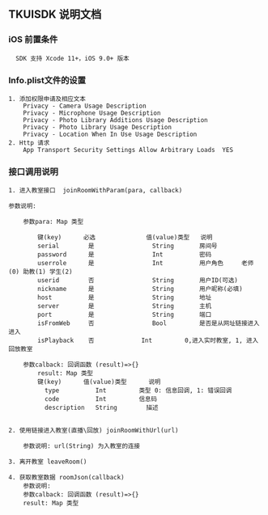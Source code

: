 ## TKUISDK 说明文档


### iOS 前置条件
      SDK 支持 Xcode 11+，iOS 9.0+ 版本
        
### Info.plist文件的设置

	1. 添加权限申请及相应文本
        Privacy - Camera Usage Description 
        Privacy - Microphone Usage Description
        Privacy - Photo Library Additions Usage Description
        Privacy - Photo Library Usage Description
        Privacy - Location When In Use Usage Description
	2. Http 请求 
        App Transport Security Settings Allow Arbitrary Loads  YES
		
### 接口调用说明
    
        
	1. 进入教室接口  joinRoomWithParam(para, callback)

    参数说明: 
	
		参数para: Map 类型
		
            键(key)      必选              值(value)类型   说明
            serial        是                String       房间号
            password      是                Int          密码
            userrole      是                Int          用户角色     老师(0) 助教(1) 学生(2)
            userid        否                String       用户ID(可选)
            nickname      是                String       用户昵称(必填)
            host          是                String       地址
            server        是                String       主机
            port          是                String       端口
            isFromWeb     否                Bool         是否是从网址链接进入进入
            isPlayback    否	            Int  		0,进入实时教室, 1, 进入回放教室
		
		参数calback: 回调函数 (result)=>{}
			result: Map 类型
			键(key)  	值(value)类型   	说明
			  type			Int			类型 0: 信息回调, 1: 错误回调
			  code			Int			信息码
			  description	String		  描述
			  

    2. 使用链接进入教室(直播\回放) joinRoomWithUrl(url)
	
        参数说明: url(String) 为入教室的连接
        
	3. 离开教室 leaveRoom()
	
	4. 获取教室数据 roomJson(callback)
		参数说明: 
		参数calback: 回调函数 (result)=>{}
		result: Map 类型